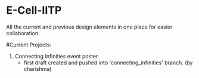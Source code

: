 # E-Cell-IITP
All the current and previous design elements in one place for easier collaboration

#Current Projects:

1) Connecting Infinities event poster 
   - first draft created and pushed into 'connecting_infinities' branch. (by charishma)

